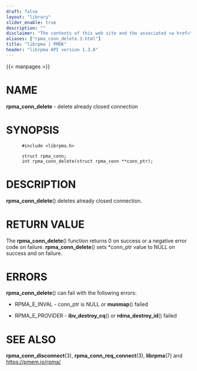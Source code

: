 ```yaml
---
draft: false
layout: "library"
slider_enable: true
description: ""
disclaimer: "The contents of this web site and the associated <a href=\"https://github.com/pmem\">GitHub repositories</a> are BSD-licensed open source."
aliases: ["rpma_conn_delete.3.html"]
title: "librpma | PMDK"
header: "librpma API version 1.3.0"
---
```

{{< manpages >}}

[comment]: <> (SPDX-License-Identifier: BSD-3-Clause)
[comment]: <> (Copyright 2020-2023, Intel Corporation)

# NAME

**rpma_conn_delete** - delete already closed connection

# SYNOPSIS

          #include <librpma.h>

          struct rpma_conn;
          int rpma_conn_delete(struct rpma_conn **conn_ptr);

# DESCRIPTION

**rpma_conn_delete**() deletes already closed connection.

# RETURN VALUE

The **rpma_conn_delete**() function returns 0 on success or a negative
error code on failure. **rpma_conn_delete**() sets \*conn_ptr value to
NULL on success and on failure.

# ERRORS

**rpma_conn_delete**() can fail with the following errors:

-   RPMA_E\_INVAL - conn_ptr is NULL or **munmap**() failed

-   RPMA_E\_PROVIDER - **ibv_destroy_cq**() or **rdma_destroy_id**()
    failed

# SEE ALSO

**rpma_conn_disconnect**(3), **rpma_conn_req_connect**(3),
**librpma**(7) and https://pmem.io/rpma/
